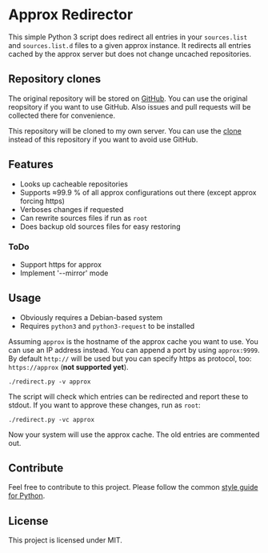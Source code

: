 # Approx Redirector

This simple Python 3 script does redirect all entries in your `sources.list` and `sources.list.d` files to a given approx instance.
It redirects all entries cached by the approx server
but does not change uncached repositories.

## Repository clones

The original repository will be stored on [GitHub](https://github.com/Zocker1999NET/approx-redirect).
You can use the original reopsitory if you want to use GitHub.
Also issues and pull requests will be collected there for convenience.

This repository will be cloned to my own server.
You can use the [clone](https://git.banananet.work/zocker/approx-redirect) instead of this repository
if you want to avoid use GitHub.

## Features

- Looks up cacheable repositories
- Supports ≈99.9 % of all approx configurations out there (except approx forcing https)
- Verboses changes if requested
- Can rewrite sources files if run as `root`
- Does backup old sources files for easy restoring

### ToDo

- Support https for approx
- Implement '--mirror' mode

## Usage

- Obviously requires a Debian-based system
- Requires `python3` and `python3-request` to be installed

Assuming `approx` is the hostname of the approx cache you want to use.
You can use an IP address instead.
You can append a port by using `approx:9999`.
By default `http://` will be used
but you can specify https as protocol, too: `https://approx` (**not supported yet**).

```
./redirect.py -v approx
```

The script will check which entries can be redirected
and report these to stdout.
If you want to approve these changes, run as `root`:

```
./redirect.py -vc approx
```

Now your system will use the approx cache.
The old entries are commented out.

## Contribute

Feel free to contribute to this project.
Please follow the common [style guide for Python](https://www.python.org/dev/peps/pep-0008/).

## License

This project is licensed under MIT.
